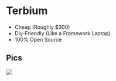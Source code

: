 # Terbium

- Cheap (Roughly $300)
- Diy-Friendly (Like a Framework Laptop) 
- 100% Open Source


## Pics
  <img src= "https://hc-cdn.hel1.your-objectstorage.com/s/v3/a25007999b85c1815798e0bb96764b42357755cc_terbium_v1.png"/>
